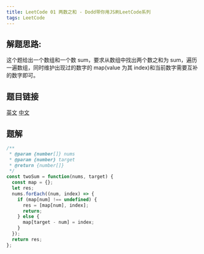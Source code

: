 ```yaml
---
title: LeetCode 01 两数之和 - Dodd带你用JS刷LeetCode系列
tags: LeetCode
---
```


## 解题思路:

这个题给出一个数组和一个数 sum，要求从数组中找出两个数之和为 sum，遍历一遍数组，同时维护出现过的数字的 map(value 为其 index)和当前数字需要互补的数字即可。

<!-- more -->
## 题目链接

[英文](https://leetcode.com/problems/two-sum/) [中文](https://leetcode-cn.com/problems/two-sum/)

## 题解

```javascript
/**
 * @param {number[]} nums
 * @param {number} target
 * @return {number[]}
 */
const twoSum = function(nums, target) {
  const map = {};
  let res;
  nums.forEach((num, index) => {
    if (map[num] !== undefined) {
      res = [map[num], index];
      return;
    } else {
      map[target - num] = index;
    }
  });
  return res;
};
```
